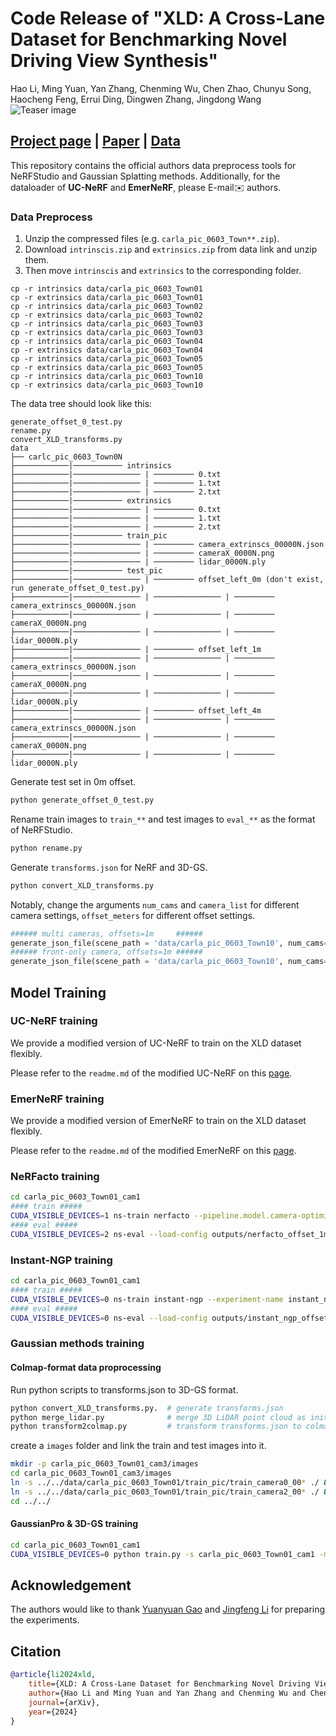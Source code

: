 # Code Release of "XLD: A Cross-Lane Dataset for Benchmarking Novel Driving View Synthesis"
Hao Li, Ming Yuan, Yan Zhang, Chenming Wu, Chen Zhao, Chunyu Song, Haocheng Feng, Errui Ding, Dingwen Zhang, Jingdong Wang
![Teaser image](assets/teaser.jpg)
## [Project page](https://3d-aigc.github.io/XLD/) | [Paper](https://arxiv.org/abs/2406.18360) | [Data](https://1drv.ms/f/s!Amx_1zEBrKfJg94-bGzJe1PaU8IU6Q?e=uVaFmg)

This repository contains the official authors data preprocess tools for NeRFStudio and Gaussian Splatting methods. Additionally, for the dataloader of **UC-NeRF** and **EmerNeRF**, please E-mail✉️ authors.

### Data Preprocess
1. Unzip the compressed files (e.g. `carla_pic_0603_Town**.zip`).
2. Download `intrinscis.zip` and `extrinsics.zip` from data link and unzip them. 
3. Then move `intrinscis` and `extrinsics` to the corresponding folder.
```
cp -r intrinsics data/carla_pic_0603_Town01
cp -r extrinsics data/carla_pic_0603_Town01
cp -r intrinsics data/carla_pic_0603_Town02
cp -r extrinsics data/carla_pic_0603_Town02
cp -r intrinsics data/carla_pic_0603_Town03
cp -r extrinsics data/carla_pic_0603_Town03
cp -r intrinsics data/carla_pic_0603_Town04
cp -r extrinsics data/carla_pic_0603_Town04
cp -r intrinsics data/carla_pic_0603_Town05
cp -r extrinsics data/carla_pic_0603_Town05
cp -r intrinsics data/carla_pic_0603_Town10
cp -r extrinsics data/carla_pic_0603_Town10
```
The data tree should look like this:
```
generate_offset_0_test.py
rename.py
convert_XLD_transforms.py
data
├── carlc_pic_0603_Town0N
├────────────|─────────── intrinsics
├────────────|─────────────── | ───────── 0.txt
├────────────|─────────────── | ───────── 1.txt
├────────────|─────────────── | ───────── 2.txt
├────────────|─────────── extrinsics
├────────────|─────────────── | ───────── 0.txt
├────────────|─────────────── | ───────── 1.txt
├────────────|─────────────── | ───────── 2.txt
├────────────|─────────── train_pic
├────────────|─────────────── | ───────── camera_extrinscs_00000N.json
├────────────|─────────────── | ───────── cameraX_0000N.png
├────────────|─────────────── | ───────── lidar_0000N.ply
├────────────|─────────── test_pic
├────────────|─────────────── | ───────── offset_left_0m (don't exist, run generate_offset_0_test.py)
├────────────|─────────────── | ─────────────── | ───────── camera_extrinscs_00000N.json
├────────────|─────────────── | ─────────────── | ───────── cameraX_0000N.png
├────────────|─────────────── | ─────────────── | ───────── lidar_0000N.ply
├────────────|─────────────── | ───────── offset_left_1m
├────────────|─────────────── | ─────────────── | ───────── camera_extrinscs_00000N.json
├────────────|─────────────── | ─────────────── | ───────── cameraX_0000N.png
├────────────|─────────────── | ─────────────── | ───────── lidar_0000N.ply
├────────────|─────────────── | ───────── offset_left_4m
├────────────|─────────────── | ─────────────── | ───────── camera_extrinscs_00000N.json
├────────────|─────────────── | ─────────────── | ───────── cameraX_0000N.png
├────────────|─────────────── | ─────────────── | ───────── lidar_0000N.ply
```
Generate test set in 0m offset.
```bash
python generate_offset_0_test.py
```
Rename train images to `train_**` and test images to `eval_**` as the format of NeRFStudio.
```bash
python rename.py
```
Generate `transforms.json` for NeRF and 3D-GS.
```bash
python convert_XLD_transforms.py
```
Notably, change the arguments `num_cams` and `camera_list` for different camera settings, `offset_meters` for different offset settings.
```python
###### multi cameras, offsets=1m     ######
generate_json_file(scene_path = 'data/carla_pic_0603_Town10', num_cams=3, camera_list=[1,0,2], offset_meters=1)
###### front-only camera, offsets=1m ######
generate_json_file(scene_path = 'data/carla_pic_0603_Town10', num_cams=1, camera_list=[0], offset_meters=1)
```
## Model Training
### UC-NeRF training
We provide a modified version of UC-NeRF to train on the XLD dataset flexibly.

Please refer to the `readme.md` of the modified UC-NeRF on this [page](https://github.com/lifuguan/UC-NeRF).

### EmerNeRF training
We provide a modified version of EmerNeRF to train on the XLD dataset flexibly.

Please refer to the `readme.md` of the modified EmerNeRF on this [page](https://github.com/lifuguan/EmerNeRF).

### NeRFacto training
```bash
cd carla_pic_0603_Town01_cam1
#### train #####
CUDA_VISIBLE_DEVICES=1 ns-train nerfacto --pipeline.model.camera-optimizer.mode off --experiment-name nerfacto_offset_1m nerfstudio-data --eval-mode filename  --data ./
#### eval #####
CUDA_VISIBLE_DEVICES=2 ns-eval --load-config outputs/nerfacto_offset_1m/nerfacto/2024-06-06_145158/config.yml    --output-path ./nerfacto_offset_1/result.json --render-output-path ./nerfacto_offset_1
```
### Instant-NGP training
```bash
cd carla_pic_0603_Town01_cam1
#### train #####
CUDA_VISIBLE_DEVICES=0 ns-train instant-ngp --experiment-name instant_ngp_offset_1 nerfstudio-data --eval-mode filename  --data ./
#### eval #####
CUDA_VISIBLE_DEVICES=0 ns-eval --load-config outputs/instant_ngp_offset_1/instant-ngp/2024-06-06_165753/config.yml     --output-path ./instant-ngp_offset_1m/result.json --render-output-path ./instant-ngp_offset_1m
```

### Gaussian methods training
#### Colmap-format data proprocessing
Run python scripts to transforms.json to 3D-GS format.
```bash
python convert_XLD_transforms.py.  # generate transforms.json
python merge_lidar.py              # merge 3D LiDAR point cloud as initialization 
python transform2colmap.py         # transform transforms.json to colmap format
```
create a `images` folder and link the train and test images into it.
```bash
mkdir -p carla_pic_0603_Town01_cam3/images
cd carla_pic_0603_Town01_cam3/images 
ln -s ../../data/carla_pic_0603_Town01/train_pic/train_camera0_00* ./ && ln -s ../../data/carla_pic_0603_Town01/train_pic/train_camera1_00* ./
ln -s ../../data/carla_pic_0603_Town01/train_pic/train_camera2_00* ./ && ln -s ../../data/carla_pic_0603_Town01/test_pic/offset_left_0m/eval_camera0_00* ./
cd ../../
```

#### GaussianPro & 3D-GS training
```bash
cd carla_pic_0603_Town01_cam1
CUDA_VISIBLE_DEVICES=0 python train.py -s carla_pic_0603_Town01_cam1 -m ./carla_pic_0603_Town01_cam1/output --position_lr_init 0.000016 --scaling_lr 0.001 --percent_dense 0.0005 --port 1021 --eval
```

## Acknowledgement
The authors would like to thank [Yuanyuan Gao](https://github.com/gyy456) and [Jingfeng Li](https://github.com/Li-jingfeng) for preparing the experiments.

## Citation
```bibtex
@article{li2024xld,
    title={XLD: A Cross-Lane Dataset for Benchmarking Novel Driving View Synthesis},
    author={Hao Li and Ming Yuan and Yan Zhang and Chenming Wu and Chen Zhao and Chunyu Song and Haocheng Feng and Errui Ding and Dingwen Zhang and Jingdong Wang},
    journal={arXiv},
    year={2024}
}
```

